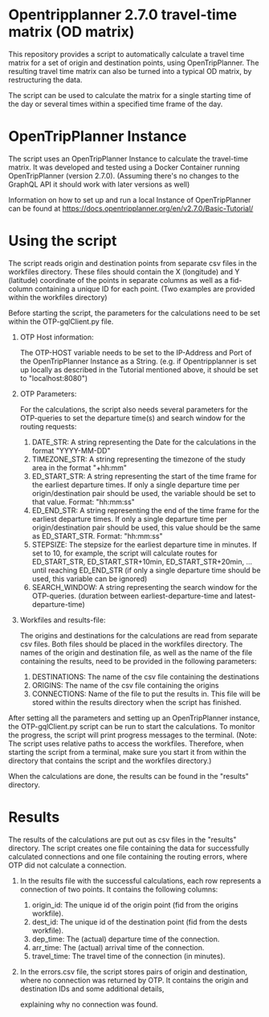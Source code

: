 # Opentripplanner 2.7.0 travel-time matrix (OD matrix)

This repository provides a script to automatically calculate a travel time matrix
for a set of origin and destination points, using OpenTripPlanner. 
The resulting travel time matrix can also be turned into a typical OD matrix, by restructuring the data. 

The script can be used to calculate the matrix for a single starting time of the day or several times within a specified time frame of the day.


# OpenTripPlanner Instance

The script uses an OpenTripPlanner Instance to calculate the travel-time matrix. It was developed and tested 
using a Docker Container running OpenTripPlanner (version 2.7.0). (Assuming there's no changes to the GraphQL API 
it should work with later versions as well)

Information on how to set up and run a local Instance of OpenTripPlanner can be found at https://docs.opentripplanner.org/en/v2.7.0/Basic-Tutorial/


# Using the script

The script reads origin and destination points from separate csv files in the workfiles directory. 
These files should contain the X (longitude) and Y (latitude) coordinate of the points in separate columns as well as 
a fid-column containing a unique ID for each point. (Two examples are provided within the workfiles
directory)

Before starting the script, the parameters for the calculations need to be set within the
OTP-gqlClient.py file.

1. OTP Host information:

    The OTP-HOST variable needs to be set to the IP-Address and Port of the OpenTripPlanner Instance as a String.
    (e.g. if Opentripplanner is set up locally as described in the Tutorial mentioned above, it should be
    set to "localhost:8080")

2. OTP Parameters:

    For the calculations, the script also needs several parameters for the OTP-queries to set the 
    departure time(s) and search window for the routing requests:

   1. DATE_STR: A string representing the Date for the calculations in the format "YYYY-MM-DD" 
   2. TIMEZONE_STR: A string representing the timezone of the study area in the format "+hh:mm"
   3. ED_START_STR: A string representing the start of the time frame for the earliest departure times.
        If only a single departure time per origin/destination pair should be used, the variable should be set to that value. Format: "hh:mm:ss"
   4. ED_END_STR: A string representing the end of the time frame for the earliest departure times.
        If only a single departure time per origin/destination pair should be used, this value should be the same as ED_START_STR. Format: "hh:mm:ss"
   5. STEPSIZE: The stepsize for the earliest departure time in minutes. If set to 10, for example, the script will
        calculate routes for ED_START_STR, ED_START_STR+10min, ED_START_STR+20min, ... until reaching ED_END_STR
        (if only a single departure time should be used, this variable can be ignored)
   6. SEARCH_WINDOW: A string representing the search window for the OTP-queries. (duration between earliest-departure-time and latest-departure-time) 

3. Workfiles and results-file:

    The origins and destinations for the calculations are read from separate csv files. Both files should be placed in the workfiles directory. The names
    of the origin and destination file, as well as the name of the file containing the results, need to be provided in the following parameters:

   1. DESTINATIONS: The name of the csv file containing the destinations
   2. ORIGINS: The name of the csv file containing the origins
   3. CONNECTIONS: Name of the file to put the results in. This file will be stored within the results directory when the script has finished.


After setting all the parameters and setting up an OpenTripPlanner instance, the OTP-gqlClient.py script can be run to start the calculations.
To monitor the progress, the script will print progress messages to the terminal.
(Note: The script uses relative paths to access the workfiles. Therefore, when starting the script from a terminal, make sure you start it from within the directory that contains the script and the workfiles directory.)

When the calculations are done, the results can be found in the "results" directory.

# Results

The results of the calculations are put out as csv files in the "results" directory.
The script creates one file containing the data for successfully calculated connections and 
one file containing the routing errors, where OTP did not calculate a connection.

1. In the results file with the successful calculations, each row represents a connection of two points.
    It contains the following columns:
   1. origin_id: The unique id of the origin point (fid from the origins workfile).
   2. dest_id: The unique id of the destination point (fid from the dests workfile).
   3. dep_time: The (actual) departure time of the connection.
   4. arr_time: The (actual) arrival time of the connection.
   5. travel_time: The travel time of the connection (in minutes).

2. In the errors.csv file, the script stores pairs of origin and destination, where no connection
    was returned by OTP. It contains the origin and destination IDs and some additional details, 

    explaining why no connection was found.
